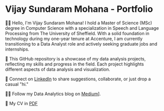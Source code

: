 # Vijay Sundaram Mohana - Portfolio

👋🏽 Hello, I'm Vijay Sundaram Mohana! I hold a Master of Science (MSc) degree in Computer Science with a specialization in Speech and Language Processing from The University of Sheffield. With a solid foundation in technology during my one-year tenure at Accenture, I am currently transitioning to a Data Analyst role and actively seeking graduate jobs and internships.

🚀 This GitHub repository is a showcase of my data analysis projects, reflecting my skills and progress in the field. Each project highlights different aspects of data analysis and visualization. 

🔗 Connect on [LinkedIn]([(https://www.linkedin.com/in/vijay-sundaram/)]) to share suggestions, collaborate, or just drop a casual "hi."

✍🏽 Follow my Data Analytics blog on [Medium]([(https://medium.com/@vijay_sundaram)https://medium.com/@vijay_sundaram)].

📄 My CV in [PDF](url)
